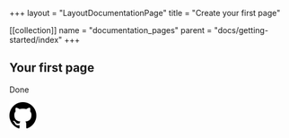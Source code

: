 +++
layout = "LayoutDocumentationPage"
title = "Create your first page"

[[collection]]
name = "documentation_pages"
parent = "docs/getting-started/index"
+++

## Your first page

Done

![GitHub logo](resources/images/logo-github.svg)
